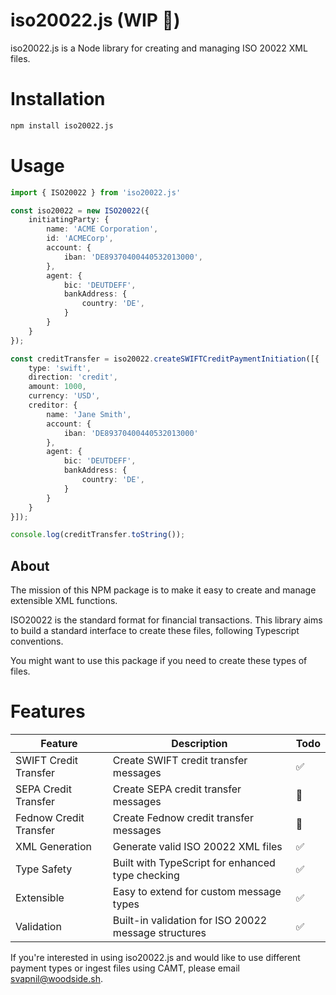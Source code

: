 # iso20022.js (WIP 🚧)
iso20022.js is a Node library for creating and managing ISO 20022 XML files.

# Installation

```bash
npm install iso20022.js
```

# Usage

```ts
import { ISO20022 } from 'iso20022.js'

const iso20022 = new ISO20022({
    initiatingParty: {
        name: 'ACME Corporation',
        id: 'ACMECorp',
        account: {
            iban: 'DE89370400440532013000',
        },
        agent: {
            bic: 'DEUTDEFF',
            bankAddress: {
                country: 'DE',
            }
        }
    }
});

const creditTransfer = iso20022.createSWIFTCreditPaymentInitiation([{
    type: 'swift',
    direction: 'credit',
    amount: 1000,
    currency: 'USD',
    creditor: {
        name: 'Jane Smith',
        account: {
            iban: 'DE89370400440532013000'
        },
        agent: {
            bic: 'DEUTDEFF',
            bankAddress: {
                country: 'DE',
            }
        }
    }
}]);

console.log(creditTransfer.toString());
```



## About

The mission of this NPM package is to make it easy to create and manage extensible XML functions.

ISO20022 is the standard format for financial transactions. This library aims to build a standard interface to create these files, following Typescript conventions. 

You might want to use this package if you need to create these types of files. 

# Features 

| Feature | Description | Todo |
|---------|-------------|------|
| SWIFT Credit Transfer | Create SWIFT credit transfer messages | ✅ |
| SEPA Credit Transfer | Create SEPA credit transfer messages | 🚧 |
| Fednow Credit Transfer | Create Fednow credit transfer messages | 🚧 |
| XML Generation | Generate valid ISO 20022 XML files | ✅ |
| Type Safety | Built with TypeScript for enhanced type checking | ✅ |
| Extensible | Easy to extend for custom message types | ✅ |
| Validation | Built-in validation for ISO 20022 message structures | ✅ |

If you're interested in using iso20022.js and would like to use different payment types or ingest files using CAMT, please email [svapnil@woodside.sh](mailto:svapnil@woodside.sh).